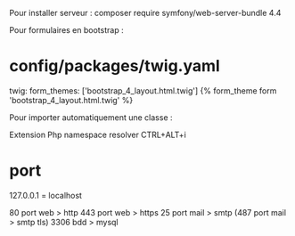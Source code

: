 Pour installer serveur :
composer require symfony/web-server-bundle 4.4

Pour formulaires en bootstrap :
# config/packages/twig.yaml
twig:
    form_themes: ['bootstrap_4_layout.html.twig']
{% form_theme form 'bootstrap_4_layout.html.twig' %}

Pour importer automatiquement une classe :

Extension Php namespace resolver
CTRL+ALT+i

# port
127.0.0.1 = localhost

80 port web > http
443 port web > https
25 port mail > smtp
(487 port mail > smtp tls)
3306 bdd > mysql